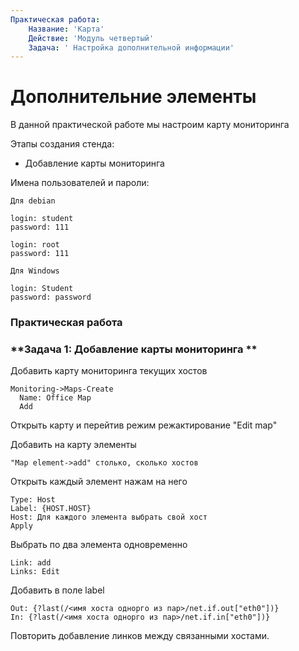 ```yaml
---
Практическая работа:
    Название: 'Карта'
    Действие: 'Модуль четвертый'
    Задача: ' Настройка дополнительной информации'
---
```

# **Дополнительние элементы**

В данной практической работе мы настроим карту мониторинга

Этапы создания стенда:

- Добавление карты мониторинга


Имена пользователей и пароли:
```
Для debian

login: student 
password: 111

login: root 
password: 111
```
```
Для Windows

login: Student 
password: password
```
### **Практическая работа**

### **Задача 1: Добавление карты мониторинга **

Добавить карту мониторинга текущих хостов

```
Monitoring->Maps-Create
  Name: Office Map
  Add
```
Открыть карту и перейтив режим режактирование "Edit map"

Добавить на карту элементы 
```
"Map element->add" столько, сколько хостов
```
Открыть каждый элемент нажам на него 

```
Type: Host
Label: {HOST.HOST}
Host: Для каждого элемента выбрать свой хост
Apply
```
Выбрать по два элемента одновременно
```
Link: add
Links: Edit
```
Добавить в поле label
```
Out: {?last(/<имя хоста однорго из пар>/net.if.out["eth0"])}
In: {?last(/<имя хоста однорго из пар>/net.if.in["eth0"])}
```
Повторить добавление линков между связанными хостами.
